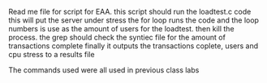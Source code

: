 Read me file for script for EAA.
this script should run the loadtest.c code 
this will put the server under stress
the for loop runs the code and the loop numbers is use as the
amount of users for the loadtest. 
then kill the process. 
the grep should check the syntiec file for the amount of transactions complete
finally it outputs the transactions coplete, users and cpu stress to a 
results file 

The commands used were all used in previous class labs  

